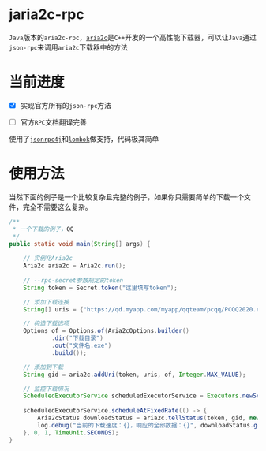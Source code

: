 # jaria2c-rpc

`Java`版本的`aria2c-rpc`，[`aria2c`](https://github.com/aria2/aria2)是`C++`开发的一个高性能下载器，可以让`Java`通过`json-rpc`来调用`aria2c`下载器中的方法

# 当前进度

- [x] 实现官方所有的`json-rpc`方法

- [ ] 官方`RPC`文档翻译完善

使用了[`jsonrpc4j`](https://github.com/briandilley/jsonrpc4j)和[`lombok`](https://projectlombok.org/)做支持，代码极其简单

# 使用方法

当然下面的例子是一个比较复杂且完整的例子，如果你只需要简单的下载一个文件，完全不需要这么复杂。

```java
/**
 * 一个下载的例子，QQ
 */
public static void main(String[] args) {
    
    // 实例化Aria2c
    Aria2c aria2c = Aria2c.run();
    
    // --rpc-secret参数规定的token
    String token = Secret.token("这里填写token");

    // 添加下载连接
    String[] uris = {"https://qd.myapp.com/myapp/qqteam/pcqq/PCQQ2020.exe"};

    // 构造下载选项
    Options of = Options.of(Aria2cOptions.builder()
            .dir("下载目录")
            .out("文件名.exe")
            .build());

    // 添加到下载
    String gid = aria2c.addUri(token, uris, of, Integer.MAX_VALUE);

    // 监控下载情况
    ScheduledExecutorService scheduledExecutorService = Executors.newScheduledThreadPool(1);
    
    scheduledExecutorService.scheduleAtFixedRate(() -> {
        Aria2cStatus downloadStatus = aria2c.tellStatus(token, gid, new String[]{});
        log.debug("当前的下载速度：{}，响应的全部数据：{}", downloadStatus.getDownloadSpeed(), downloadStatus);
    }, 0, 1, TimeUnit.SECONDS);
}
```